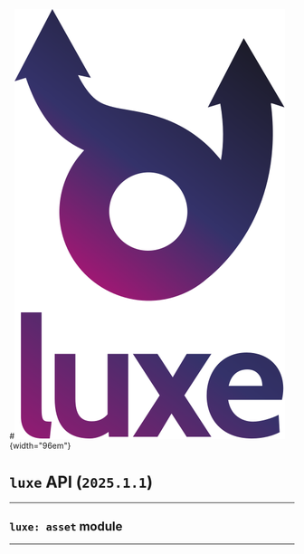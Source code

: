 #![](../../../images/luxe-dark.svg){width="96em"}

# `luxe` API (`2025.1.1`)  


---

## `luxe: asset` module


---

